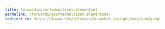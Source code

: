 ```yaml
---
title: forwardingsortedmultiset.elementset
permalink: /forwardingsortedmultiset.elementset/
redirect_to: https://guava.dev/releases/snapshot-jre/api/docs/com/google/common/collect/ForwardingSortedMultiset.html#elementSet--
---
```

